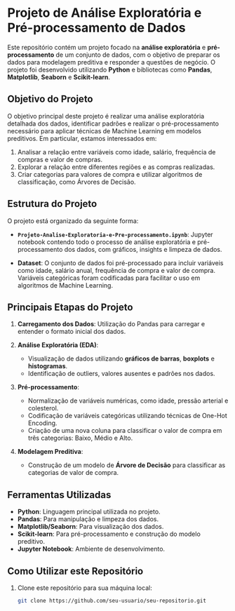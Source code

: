 # Projeto de Análise Exploratória e Pré-processamento de Dados

Este repositório contém um projeto focado na **análise exploratória** e **pré-processamento** de um conjunto de dados, com o objetivo de preparar os dados para modelagem preditiva e responder a questões de negócio. O projeto foi desenvolvido utilizando **Python** e bibliotecas como **Pandas**, **Matplotlib**, **Seaborn** e **Scikit-learn**.

## Objetivo do Projeto

O objetivo principal deste projeto é realizar uma análise exploratória detalhada dos dados, identificar padrões e realizar o pré-processamento necessário para aplicar técnicas de Machine Learning em modelos preditivos. Em particular, estamos interessados em:

1. Analisar a relação entre variáveis como idade, salário, frequência de compras e valor de compras.
2. Explorar a relação entre diferentes regiões e as compras realizadas.
3. Criar categorias para valores de compra e utilizar algoritmos de classificação, como Árvores de Decisão.

## Estrutura do Projeto

O projeto está organizado da seguinte forma:

- **`Projeto-Analise-Exploratoria-e-Pre-processamento.ipynb`**: Jupyter notebook contendo todo o processo de análise exploratória e pré-processamento dos dados, com gráficos, insights e limpeza de dados.
  
- **Dataset**: O conjunto de dados foi pré-processado para incluir variáveis como idade, salário anual, frequência de compra e valor de compra. Variáveis categóricas foram codificadas para facilitar o uso em algoritmos de Machine Learning.

## Principais Etapas do Projeto

1. **Carregamento dos Dados**: Utilização do Pandas para carregar e entender o formato inicial dos dados.
  
2. **Análise Exploratória (EDA)**:
   - Visualização de dados utilizando **gráficos de barras**, **boxplots** e **histogramas**.
   - Identificação de outliers, valores ausentes e padrões nos dados.
  
3. **Pré-processamento**:
   - Normalização de variáveis numéricas, como idade, pressão arterial e colesterol.
   - Codificação de variáveis categóricas utilizando técnicas de One-Hot Encoding.
   - Criação de uma nova coluna para classificar o valor de compra em três categorias: Baixo, Médio e Alto.
   
4. **Modelagem Preditiva**:
   - Construção de um modelo de **Árvore de Decisão** para classificar as categorias de valor de compra.
   
## Ferramentas Utilizadas

- **Python**: Linguagem principal utilizada no projeto.
- **Pandas**: Para manipulação e limpeza dos dados.
- **Matplotlib/Seaborn**: Para visualização dos dados.
- **Scikit-learn**: Para pré-processamento e construção do modelo preditivo.
- **Jupyter Notebook**: Ambiente de desenvolvimento.

## Como Utilizar este Repositório

1. Clone este repositório para sua máquina local:
   ```bash
   git clone https://github.com/seu-usuario/seu-repositorio.git
